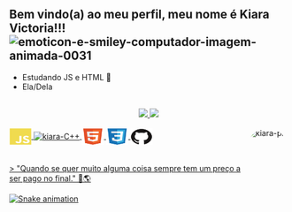 ## Bem vindo(a) ao meu perfil, meu nome é Kiara Victoria!!! <img src="https://www.imagensanimadas.com/data/media/318/emoticon-e-smiley-computador-imagem-animada-0031.gif" border="0" alt="emoticon-e-smiley-computador-imagem-animada-0031" /></a>

- Estudando JS e HTML 🌱
- Ela/Dela

<br>
<div align="center">
  <a href="https://github.com/Kiara177-pixel">
  <img height="180em" src="https://github-readme-stats.vercel.app/api?username=Kiara177-pixel&show_icons=true&theme=dracula&include_all_commits=true&count_private=true"/>
  <img height="180em" src="https://github-readme-stats.vercel.app/api/top-langs/?username=Kiara177-pixel&layout=compact&langs_count=7&theme=dracula"/>
</div>
<div style="display: inline_block"><br>
  <img align="center" alt="kiara-Js" height="30" width="40" src="https://raw.githubusercontent.com/devicons/devicon/master/icons/javascript/javascript-plain.svg">
  <img align="center" alt="kiara-C++" height="30" width="40" src="https://cdn.jsdelivr.net/gh/devicons/devicon/icons/cplusplus/cplusplus-line.svg">
  <img align="center" alt="kiara-HTML" height="30" width="40" src="https://raw.githubusercontent.com/devicons/devicon/master/icons/html5/html5-original.svg">
  <img align="center" alt="kiara-CSS" height="30" width="40" src="https://raw.githubusercontent.com/devicons/devicon/master/icons/css3/css3-original.svg">
  <img align="center" alt="kiara-git" height="30" width="40" src="https://raw.githubusercontent.com/devicons/devicon/master/icons/github/github-original.svg">
  <img align="right" alt="kiara-pic" height="150" style="border-radius:50px;" src="https://cdn.discordapp.com/attachments/816442276183408651/928804643662876682/picasion.com_1f278884c449e9b3c928abc92488ca62.gif">
</div>
  
<br>
<br>  
> "Quando se quer muito alguma coisa sempre tem um preço a ser pago no final." 🔌🌎
 
  ![Snake animation](https://github.com/Kiara177-pixel/Kiara177-pixel/blob/output/github-contribution-grid-snake.svg)
 
</div>
